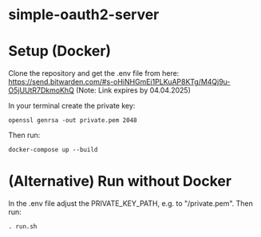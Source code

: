 # simple-oauth2-server

# Setup (Docker)
Clone the repository and get the .env file from here: https://send.bitwarden.com/#s-oHiNHGmEi1PLKuAP8KTg/M4Qj9u-O5jUUtR7DkmoKhQ (Note: Link expires by 04.04.2025)

In your terminal create the private key:

    openssl genrsa -out private.pem 2048

Then run:

    docker-compose up --build

# (Alternative) Run without Docker
In the .env file adjust the PRIVATE_KEY_PATH, e.g. to "/private.pem". Then run:

    . run.sh

